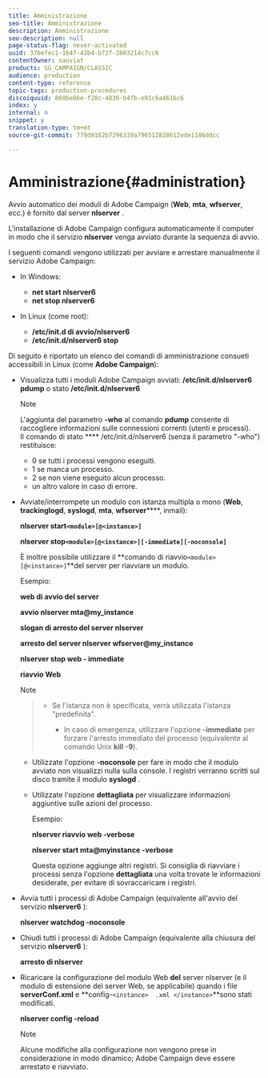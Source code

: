 ```yaml
---
title: Amministrazione
seo-title: Amministrazione
description: Amministrazione
seo-description: null
page-status-flag: never-activated
uuid: 376efec1-1647-43b4-b72f-2603214c7cc6
contentOwner: sauviat
products: SG_CAMPAIGN/CLASSIC
audience: production
content-type: reference
topic-tags: production-procedures
discoiquuid: 860be8be-f28c-4836-b4fb-e91c6a4616c6
index: y
internal: n
snippet: y
translation-type: tm+mt
source-git-commit: 779d9162b7296339a796512838612ede1186ddcc

---
```



# Amministrazione{#administration}

Avvio automatico dei moduli di Adobe Campaign (**Web**, **mta**, **wfserver**, ecc.) è fornito dal server **nlserver** .

L&#39;installazione di Adobe Campaign configura automaticamente il computer in modo che il servizio **nlserver** venga avviato durante la sequenza di avvio.

I seguenti comandi vengono utilizzati per avviare e arrestare manualmente il servizio Adobe Campaign:

* In Windows:

   * **net start nlserver6**
   * **net stop nlserver6**

* In Linux (come root):

   * **/etc/init.d di avvio/nlserver6**
   * **/etc/init.d/nlserver6 stop**

Di seguito è riportato un elenco dei comandi di amministrazione consueti accessibili in Linux (come **Adobe Campaign**):

* Visualizza tutti i moduli Adobe Campaign avviati: **/etc/init.d/nlserver6 pdump** o stato **/etc/init.d/nlserver6**

   >[!NOTE]
   >
   >L&#39;aggiunta del parametro **-who** al comando **pdump** consente di raccogliere informazioni sulle connessioni correnti (utenti e processi).\
   >Il comando di stato **** /etc/init.d/nlserver6 (senza il parametro &quot;-who&quot;) restituisce:
   >
   >    * 0 se tutti i processi vengono eseguiti.
   >    * 1 se manca un processo.
   >    * 2 se non viene eseguito alcun processo.
   >    * un altro valore in caso di errore.


* Avviate/interrompete un modulo con istanza multipla o mono (**Web**, **trackinglogd**, **syslogd**, **mta**, **wfserver******, inmail):

   **nlserver start`<module>[@<instance>]`**

   **nlserver stop`<module>[@<instance>][-immediate][-noconsole]`**

   È inoltre possibile utilizzare il **comando di riavvio`<module>[@<instance>]`**del server per riavviare un modulo.

   Esempio:

   **web di avvio del server**

   **avvio nlserver mta@my_instance**

   **slogan di arresto del server nlserver**

   **arresto del server nlserver wfserver@my_instance**

   **nlserver stop web - immediate**

   **riavvio Web**

   >[!NOTE]

   >* Se l&#39;istanza non è specificata, verrà utilizzata l&#39;istanza &quot;predefinita&quot;.
   >    
   >    
   >    * In caso di emergenza, utilizzare l&#39;opzione **-immediate** per forzare l&#39;arresto immediato del processo (equivalente al comando Unix **kill -9**).
   * Utilizzate l&#39;opzione **-noconsole** per fare in modo che il modulo avviato non visualizzi nulla sulla console. I registri verranno scritti sul disco tramite il modulo **syslogd** .
   * Utilizzate l&#39;opzione **dettagliata** per visualizzare informazioni aggiuntive sulle azioni del processo.


      Esempio:


      **nlserver riavvio web -verbose**


      **nlserver start mta@myinstance -verbose**


      Questa opzione aggiunge altri registri. Si consiglia di riavviare i processi senza l&#39;opzione **dettagliata** una volta trovate le informazioni desiderate, per evitare di sovraccaricare i registri.


* Avvia tutti i processi di Adobe Campaign (equivalente all&#39;avvio del servizio **nlserver6** ):

   **nlserver watchdog -noconsole**

* Chiudi tutti i processi di Adobe Campaign (equivalente alla chiusura del servizio **nlserver6** ):

   **arresto di nlserver**

* Ricaricare la configurazione del modulo Web **del** server nlserver (e il modulo di estensione del server Web, se applicabile) quando i file **serverConf.xml** e **config-`<instance>  .xml </instance>`**sono stati modificati.

   **nlserver config -reload**

   >[!NOTE]
   Alcune modifiche alla configurazione non vengono prese in considerazione in modo dinamico; Adobe Campaign deve essere arrestato e riavviato.

